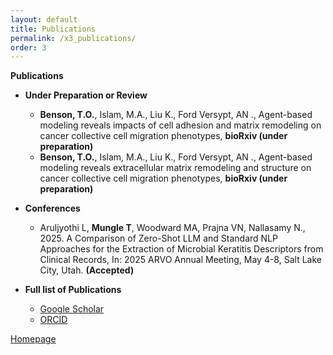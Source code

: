 ```yaml
---
layout: default
title: Publications
permalink: /x3_publications/
order: 3
---
```


**Publications**

- **Under Preparation or Review**
	- **Benson, T.O.**, Islam, M.A., Liu K., Ford Versypt, AN ., Agent-based modeling reveals impacts of cell adhesion and matrix remodeling on cancer collective cell migration phenotypes, **bioRxiv (under preparation)**
 	- **Benson, T.O.**, Islam, M.A., Liu K., Ford Versypt, AN ., Agent-based modeling reveals extracellular matrix remodeling and structure on cancer collective cell migration phenotypes, **bioRxiv (under preparation)**	
	

- **Conferences**
	- Aruljyothi L, **Mungle T**, Woodward MA, Prajna VN, Nallasamy N., 2025. A Comparison of Zero-Shot LLM and Standard NLP Approaches for the Extraction of Microbial Keratitis Descriptors from Clinical Records, In: 2025 ARVO Annual Meeting, May 4-8, Salt Lake City, Utah. **(Accepted)**
 	

- **Full list of Publications**
	- [Google Scholar](https://scholar.google.com/citations?user=w6a-w4MAAAAJ&hl=en)
	- [ORCID](https://orcid.org/0000-0001-6523-8595) 

[Homepage](/)
